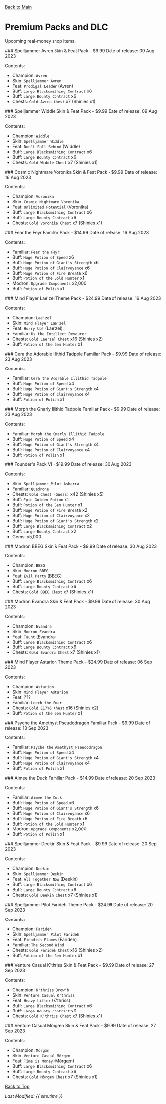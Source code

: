 [Back to Main](index.md)

# Premium Packs and DLC

Upcoming real-money shop items.

<div markdown="1" class="abilityBorder"><div markdown="1" class="abilityBorderInner">
### Spelljammer Avren Skin & Feat Pack - $9.99  
Date of release: 09 Aug 2023

Contents:

* Champion: `Avren`
* Skin: `Spelljammer Avren`
* Feat: `Prodigal Leader` (Avren)
* Buff: `Large Blacksmithing Contract` x6
* Buff: `Large Bounty Contract` x6
* Chests: `Gold Avren Chest` x7 (Shinies x1)
</div></div>


<div markdown="1" class="abilityBorder"><div markdown="1" class="abilityBorderInner">
### Spelljammer Widdle Skin & Feat Pack - $9.99  
Date of release: 09 Aug 2023

Contents:

* Champion: `Widdle`
* Skin: `Spelljammer Widdle`
* Feat: `Don't Fall Behind` (Widdle)
* Buff: `Large Blacksmithing Contract` x6
* Buff: `Large Bounty Contract` x6
* Chests: `Gold Widdle Chest` x7 (Shinies x1)
</div></div>


<div markdown="1" class="abilityBorder"><div markdown="1" class="abilityBorderInner">
### Cosmic Nightmare Voronika Skin & Feat Pack - $9.99  
Date of release: 16 Aug 2023

Contents:

* Champion: `Voronika`
* Skin: `Cosmic Nightmare Voronika`
* Feat: `Unlimited Potential` (Voronika)
* Buff: `Large Blacksmithing Contract` x6
* Buff: `Large Bounty Contract` x6
* Chests: `Gold Voronika Chest` x7 (Shinies x1)
</div></div>


<div markdown="1" class="abilityBorder"><div markdown="1" class="abilityBorderInner">
### Fear the Feyr Familiar Pack - $14.99  
Date of release: 16 Aug 2023

Contents:

* Familiar: `Fear the Feyr`
* Buff: `Huge Potion of Speed` x6
* Buff: `Huge Potion of Giant's Strength` x6
* Buff: `Huge Potion of Clairvoyance` x6
* Buff: `Huge Potion of Fire Breath` x6
* Buff: `Potion of the Gold Hunter` x1
* Modron: `Upgrade Components` x2,000
* Buff: `Potion of Polish` x1
</div></div>


<div markdown="1" class="abilityBorder"><div markdown="1" class="abilityBorderInner">
### Mind Flayer Lae'zel Theme Pack - $24.99  
Date of release: 16 Aug 2023

Contents:

* Champion: `Lae'zel`
* Skin: `Mind Flayer Lae'zel`
* Feat: `Hurry Up!` (Lae'zel)
* Familiar: `Us the Intellect Devourer`
* Chests: `Gold Lae'zel Chest` x16 (Shinies x2)
* Buff: `Potion of the Gem Hunter` x1
</div></div>


<div markdown="1" class="abilityBorder"><div markdown="1" class="abilityBorderInner">
### Cera the Adorable Illithid Tadpole Familiar Pack - $9.99  
Date of release: 23 Aug 2023

Contents:

* Familiar: `Cera the Adorable Illithid Tadpole`
* Buff: `Huge Potion of Speed` x4
* Buff: `Huge Potion of Giant's Strength` x4
* Buff: `Huge Potion of Clairvoyance` x4
* Buff: `Potion of Polish` x1
</div></div>


<div markdown="1" class="abilityBorder"><div markdown="1" class="abilityBorderInner">
### Morph the Gnarly Illithid Tadpole Familiar Pack - $9.99  
Date of release: 23 Aug 2023

Contents:

* Familiar: `Morph the Gnarly Illithid Tadpole`
* Buff: `Huge Potion of Speed` x4
* Buff: `Huge Potion of Giant's Strength` x4
* Buff: `Huge Potion of Clairvoyance` x4
* Buff: `Potion of Polish` x1
</div></div>


<div markdown="1" class="abilityBorder"><div markdown="1" class="abilityBorderInner">
### Founder's Pack VI - $19.99  
Date of release: 30 Aug 2023

Contents:

* Skin: `Spelljammer Pilot Asharra`
* Familiar: `Quadrone`
* Chests: `Gold Chest (Guess)` x42 (Shinies x5)
* Buff: `Epic Golden Potion` x1
* Buff: `Potion of the Gem Hunter` x1
* Buff: `Huge Potion of Fire Breath` x2
* Buff: `Huge Potion of Clairvoyance` x2
* Buff: `Huge Potion of Giant's Strength` x2
* Buff: `Large Blacksmithing Contract` x2
* Buff: `Large Bounty Contract` x2
* Gems: x5,000
</div></div>


<div markdown="1" class="abilityBorder"><div markdown="1" class="abilityBorderInner">
### Modron BBEG Skin & Feat Pack - $9.99  
Date of release: 30 Aug 2023

Contents:

* Champion: `BBEG`
* Skin: `Modron BBEG`
* Feat: `Evil Party` (BBEG)
* Buff: `Large Blacksmithing Contract` x6
* Buff: `Large Bounty Contract` x6
* Chests: `Gold BBEG Chest` x7 (Shinies x1)
</div></div>


<div markdown="1" class="abilityBorder"><div markdown="1" class="abilityBorderInner">
### Modron Evandra Skin & Feat Pack - $9.99  
Date of release: 30 Aug 2023

Contents:

* Champion: `Evandra`
* Skin: `Modron Evandra`
* Feat: `Taunt` (Evandra)
* Buff: `Large Blacksmithing Contract` x6
* Buff: `Large Bounty Contract` x6
* Chests: `Gold Evandra Chest` x7 (Shinies x1)
</div></div>


<div markdown="1" class="abilityBorder"><div markdown="1" class="abilityBorderInner">
### Mind Flayer Astarion Theme Pack - $24.99  
Date of release: 06 Sep 2023

Contents:

* Champion: `Astarion`
* Skin: `Mind Flayer Astarion`
* Feat: ???
* Familiar: `Leech the Boar`
* Chests: `Gold E17Y6 Chest` x16 (Shinies x2)
* Buff: `Potion of the Gem Hunter` x1
</div></div>


<div markdown="1" class="abilityBorder"><div markdown="1" class="abilityBorderInner">
### Psyche the Amethyst Pseudodragon Familiar Pack - $9.99  
Date of release: 13 Sep 2023

Contents:

* Familiar: `Psyche the Amethyst Pseudodragon`
* Buff: `Huge Potion of Speed` x4
* Buff: `Huge Potion of Giant's Strength` x4
* Buff: `Huge Potion of Clairvoyance` x4
* Buff: `Potion of Polish` x1
</div></div>


<div markdown="1" class="abilityBorder"><div markdown="1" class="abilityBorderInner">
### Aimee the Duck Familiar Pack - $14.99  
Date of release: 20 Sep 2023

Contents:

* Familiar: `Aimee the Duck`
* Buff: `Huge Potion of Speed` x6
* Buff: `Huge Potion of Giant's Strength` x6
* Buff: `Huge Potion of Clairvoyance` x6
* Buff: `Huge Potion of Fire Breath` x6
* Buff: `Potion of the Gold Hunter` x1
* Modron: `Upgrade Components` x2,000
* Buff: `Potion of Polish` x1
</div></div>


<div markdown="1" class="abilityBorder"><div markdown="1" class="abilityBorderInner">
### Spelljammer Deekin Skin & Feat Pack - $9.99  
Date of release: 20 Sep 2023

Contents:

* Champion: `Deekin`
* Skin: `Spelljammer Deekin`
* Feat: `All Together Now` (Deekin)
* Buff: `Large Blacksmithing Contract` x6
* Buff: `Large Bounty Contract` x6
* Chests: `Gold Deekin Chest` x7 (Shinies x1)
</div></div>


<div markdown="1" class="abilityBorder"><div markdown="1" class="abilityBorderInner">
### Spelljammer Pilot Farideh Theme Pack - $24.99  
Date of release: 20 Sep 2023

Contents:

* Champion: `Farideh`
* Skin: `Spelljammer Pilot Farideh`
* Feat: `Fiendish Flames` (Farideh)
* Familiar: `The Second Wind`
* Chests: `Gold Farideh Chest` x16 (Shinies x2)
* Buff: `Potion of the Gem Hunter` x1
</div></div>


<div markdown="1" class="abilityBorder"><div markdown="1" class="abilityBorderInner">
### Venture Casual K'thriss Skin & Feat Pack - $9.99  
Date of release: 27 Sep 2023

Contents:

* Champion: `K'thriss Drow'b`
* Skin: `Venture Casual K'thriss`
* Feat: `Heavy Lifter` (K'thriss)
* Buff: `Large Blacksmithing Contract` x6
* Buff: `Large Bounty Contract` x6
* Chests: `Gold K'thriss Chest` x7 (Shinies x1)
</div></div>


<div markdown="1" class="abilityBorder"><div markdown="1" class="abilityBorderInner">
### Venture Casual Môrgæn Skin & Feat Pack - $9.99  
Date of release: 27 Sep 2023

Contents:

* Champion: `Môrgæn`
* Skin: `Venture Casual Môrgæn`
* Feat: `Time is Money` (Môrgæn)
* Buff: `Large Blacksmithing Contract` x6
* Buff: `Large Bounty Contract` x6
* Chests: `Gold Môrgæn Chest` x7 (Shinies x1)
</div></div>


[Back to Top](#top)

*Last Modified: {{ site.time }}*